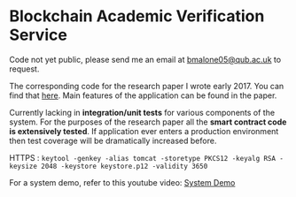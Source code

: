 # Blockchain Academic Verification Service
Code not yet public, please send me an email at bmalone05@qub.ac.uk to request.

The corresponding code for the research paper I wrote early 2017. You can find that [here](https://github.com/blmalone/Papers-and-Resume/blob/master/Dissertation_Blaine%20Malone.pdf).
Main features of the application can be found in the paper.

Currently lacking in **integration/unit tests** for various components of the system. For the purposes of the research paper all the **smart contract code is extensively tested**. If application ever enters a production environment then test coverage will be dramatically increased before.


HTTPS : `keytool -genkey -alias tomcat -storetype PKCS12 -keyalg RSA -keysize 2048 -keystore keystore.p12 -validity 3650`


For a system demo, refer to this youtube video: [System Demo](https://www.youtube.com/watch?v=3-YWdP2X6pw)
